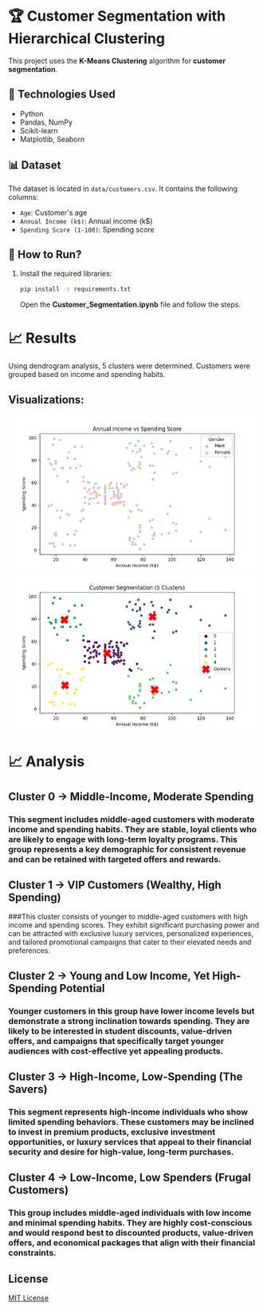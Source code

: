 # 🏆 Customer Segmentation with Hierarchical Clustering

This project uses the **K-Means Clustering** algorithm for **customer segmentation**.

## 🚀 Technologies Used
- Python
- Pandas, NumPy
- Scikit-learn
- Matplotlib, Seaborn

## 📊 Dataset
The dataset is located in `data/customers.csv`. It contains the following columns:
- `Age`: Customer's age
- `Annual Income (k$)`: Annual income (k$)
- `Spending Score (1-100)`: Spending score

## 📌 How to Run?
1. Install the required libraries:
   ```bash
   pip install -r requirements.txt
   ```
   Open the **Customer_Segmentation.ipynb** file and follow the steps.





# 📈 Results
Using dendrogram analysis, 5 clusters were determined.
Customers were grouped based on income and spending habits.

## Visualizations:

![Annual Income vs Spending Score](images/annual_income_vs_spending_score.png)
![Customer Segmentation](images/customer_segmentation.png)

# 📈 Analysis

## Cluster 0 → Middle-Income, Moderate Spending
### This segment includes middle-aged customers with moderate income and spending habits. They are stable, loyal clients who are likely to engage with long-term loyalty programs. This group represents a key demographic for consistent revenue and can be retained with targeted offers and rewards.

## Cluster 1 → VIP Customers (Wealthy, High Spending)
###This cluster consists of younger to middle-aged customers with high income and spending scores. They exhibit significant purchasing power and can be attracted with exclusive luxury services, personalized experiences, and tailored promotional campaigns that cater to their elevated needs and preferences.

## Cluster 2 → Young and Low Income, Yet High-Spending Potential
### Younger customers in this group have lower income levels but demonstrate a strong inclination towards spending. They are likely to be interested in student discounts, value-driven offers, and campaigns that specifically target younger audiences with cost-effective yet appealing products.

## Cluster 3 → High-Income, Low-Spending (The Savers)
### This segment represents high-income individuals who show limited spending behaviors. These customers may be inclined to invest in premium products, exclusive investment opportunities, or luxury services that appeal to their financial security and desire for high-value, long-term purchases.

## Cluster 4 → Low-Income, Low Spenders (Frugal Customers)
### This group includes middle-aged individuals with low income and minimal spending habits. They are highly cost-conscious and would respond best to discounted products, value-driven offers, and economical packages that align with their financial constraints.

## License

[MIT License](LICENSE)
